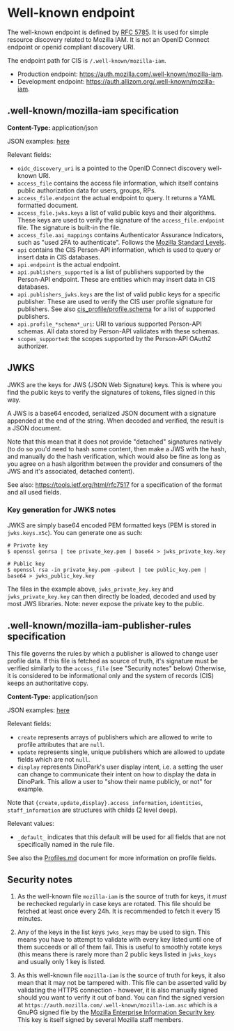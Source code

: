 # Well-known endpoint

The well-known endpoint is defined by [RFC 5785](https://www.ietf.org/rfc/rfc5785.txt).
It is used for simple resource discovery related to Mozilla IAM. It is not an OpenID Connect endpoint or openid
compliant discovery URI.

The endpoint path for CIS is `/.well-known/mozilla-iam`.

- Production endpoint: <https://auth.mozilla.com/.well-known/mozilla-iam>.
- Development endpoint: <https://auth.allizom.org/.well-known/mozilla-iam>.

## .well-known/mozilla-iam specification

**Content-Type:** application/json

JSON examples: [here](../well-known-endpoint/tpl)

Relevant fields:

- `oidc_discovery_uri` is a pointed to the OpenID Connect discovery well-known URI.
- `access_file` contains the access file information, which itself contains public authorization data for users, groups,
  RPs.
- `access_file.endpoint` the actual endpoint to query. It returns a YAML formatted document.
- `access_file.jwks.keys` a list of valid public keys and their algorithms. These keys are used to verify the signature
  of the `access_file.endpoint` file. The signature is built-in the file.
- `access_file.aai_mappings` contains Authenticator Assurance Indicators, such as "used 2FA to authenticate".
  Follows the [Mozilla Standard Levels](https://infosec.mozilla.org/guidelines/risk/standard_levels).
- `api` contains the CIS Person-API information, which is used to query or insert data in CIS databases.
- `api.endpoint` is the actual endpoint.
- `api.publishers_supported` is a list of publishers supported by the Person-API endpoint. These are entities which may
  insert data in CIS databases.
- `api.publishers_jwks.keys` are the list of valid public keys for a specific publisher. These are used
  to verify the CIS user profile signature for publishers. See also
[cis_profile/profile.schema](../python-modules/cis_profile/cis_profile/data/profile.schema)
  for a list of supported publishers.
- `api.profile_*schema*_uri`: URI to various supported Person-API schemas. All data stored by Person-API
  validates with these schemas.
- `scopes_supported`: the scopes supported by the Person-API OAuth2 authorizer.

## JWKS

JWKS are the keys for JWS (JSON Web Signature) keys. This is where you find the public keys to verify the signatures
of tokens, files signed in this way.

A JWS is a base64 encoded, serialized JSON document with a signature appended at the end of the string. When decoded and
verified, the result is a JSON document.

Note that this mean that it does not provide "detached" signatures natively (to do so you'd need to hash some content,
then make a JWS with the hash, and manually do the hash verification, which would also be fine as long as you agree on a
hash algorithm between the provider and consumers of the JWS and it's associated, detached content).


See also: <https://tools.ietf.org/html/rfc7517> for a specification of the format and all used fields.

### Key generation for JWKS notes

JWKS are simply base64 encoded PEM formatted keys (PEM is stored in `jwks.keys.x5c`).
You can generate one as such:

```
# Private key
$ openssl genrsa | tee private_key.pem | base64 > jwks_private_key.key

# Public key
$ openssl rsa -in private_key.pem -pubout | tee public_key.pem | base64 > jwks_public_key.key
```

The files in the example above, `jwks_private_key.key` and `jwks_private_key.key` can then directly be loaded, decoded
and used by most JWS libraries. Note: never expose the private key to the public.

## .well-known/mozilla-iam-publisher-rules specification

This file governs the rules by which a publisher is allowed to change user profile data. If this file is fetched as
source of truth, it's signature must be verified similarly to the `access_file` (see "Security notes" below)
Otherwise, it is considered to be informational only and the system of records (CIS) keeps an authoritative copy.

**Content-Type:** application/json

JSON examples: [here](../well-known-endpoint/tpl)

Relevant fields:

- `create` represents arrays of publishers which are allowed to write to profile attributes that are `null`.
- `update` represents single, unique publishers which are allowed to update fields which are not `null`.
- `display` represents DinoPark's user display intent, i.e. a setting the user can change to communicate their intent on
  how to display the data in DinoPark. This allow a user to "show their name publicly, or not" for example.

Note that `{create,update,display}.access_information`, `identities`, `staff_information` are structures with childs (2
level deep).

Relevant values:
- `_default_` indicates that this default will be used for all fields that are not specifically named in the rule file.

See also the [Profiles.md](Profiles.md) document for more information on profile fields.

## Security notes

1. As the well-known file `mozilla-iam` is the source of truth for keys, it *must* be rechecked regularly in case keys are
rotated. This file should be fetched at least once every 24h. It is recommended to fetch it every 15 minutes.

2. Any of the keys in the list keys `jwks_keys` may be used to sign. This means you have to attempt to validate with
   every key listed until one of them succeeds or all of them fail. This is useful to smoothly rotate keys (this means
there is rarely more than 2 public keys listed in `jwks_keys` and usually only 1 key is listed.

3. As this well-known file `mozilla-iam` is the source of truth for keys, it also mean that it may not be tampered with.
   This file can be asserted valid by validating the HTTPS connection - however, it is also manually signed should you
want to verify it out of band. You can find the signed version at `https://auth.mozilla.com/.well-known/mozilla-iam.asc`
which is a GnuPG signed file by the [Mozilla Enterprise Information Security
key](https://gpg.mozilla.org/pks/lookup?search=infosec%40mozilla.com&op=vindex). This key is itself signed by several
Mozilla staff members.

